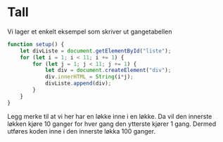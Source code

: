# Tall

Vi lager et enkelt eksempel som skriver ut gangetabellen

```javascript
function setup() {
    let divListe = document.getElementById("liste");
    for (let i = 1; i < 11; i += 1) {
        for (let j = 1; j < 11; j += 1) {
            let div = document.createElement("div");
            div.innerHTML = String(i*j);
            divListe.append(div);
        }
    }
}
```

Legg merke til at vi her har en løkke inne i en løkke. Da vil den innerste løkken kjøre 10 ganger for hver gang den ytterste kjører 1 gang. Dermed utføres koden inne i den innerste løkka 100 ganger.

